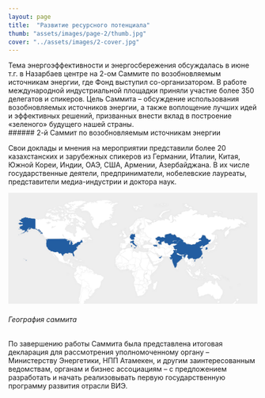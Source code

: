 ```yaml
---
layout: page
title:  "Развитие ресурсного потенциала"
thumb: "assets/images/page-2/thumb.jpg"
cover: "../assets/images/2-cover.jpg"
---
```


<div class="cut" markdown="1">
Тема энергоэффективности и энергосбережения обсуждалась в июне т.г. в Назарбаев центре на 2-ом Саммите по возобновляемым источникам энергии, где Фонд выступил со-организатором. В работе международной индустриальной площадки приняли участие более 350 делегатов и спикеров. Цель Саммита – обсуждение использования возобновляемых источников энергии, а также воплощение лучших идей и эффективных решений, призванных внести вклад в построение «зеленого» будущего нашей страны.
</div>

<div class="full" markdown="1">

<div class="carousel" markdown="1"><div class="carousel-holder">
<div class="swiper-container">

<div class="swiper-wrapper">
<div class="swiper-slide" style="background-image: url(../assets/images/page-2/2-summit-1.jpg)"></div>
<div class="swiper-slide" style="background-image: url(../assets/images/page-2/2-summit-2.jpg)"></div>
<div class="swiper-slide" style="background-image: url(../assets/images/page-2/2-summit-3.jpg)"></div>
<div class="swiper-slide" style="background-image: url(../assets/images/page-2/2-summit-4.jpg)"></div>
<div class="swiper-slide" style="background-image: url(../assets/images/page-2/2-summit-5.jpg)"></div>
<div class="swiper-slide" style="background-image: url(../assets/images/page-2/2-summit-6.jpg)"></div>
</div>

<div class="swiper-pagination"></div>
</div>
</div></div>
###### 2-й Саммит по возобновляемым источникам энергии

Свои доклады и мнения на мероприятии представили более 20 казахстанских и зарубежных спикеров из Германии, Италии, Китая, Южной Кореи, Индии, ОАЭ, США, Армении, Азербайджана. В их числе государственные деятели, предприниматели, нобелевские лауреаты, представители медиа-индустрии и доктора наук.

![](../assets/images/page-2/map.png)
###### География саммита

По завершению работы Саммита была представлена итоговая декларация для рассмотрения уполномоченному органу – Министерству Энергетики, НПП Атамекен, и другим заинтересованным ведомствам, органам и бизнес ассоциациям – с предложением разработать и начать реализовывать первую государственную программу развития отрасли ВИЭ.
</div>
